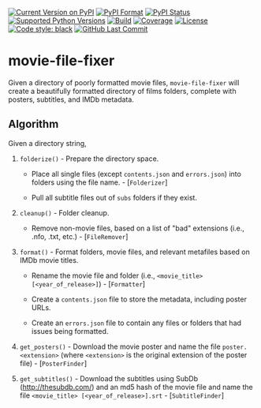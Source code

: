 [![Current Version on
PyPI](https://img.shields.io/pypi/v/movie-file-fixer?style=for-the-badge&logo=pypi&label=Version)](https://pypi.org/project/movie-file-fixer/)
[![PyPI Format](https://img.shields.io/pypi/format/movie-file-fixer?style=for-the-badge&logo=pypi&label=Format)](https://pypi.org/project/movie-file-fixer/)
[![PyPI Status](https://img.shields.io/pypi/status/movie-file-fixer?style=for-the-badge&logo=pypi&label=Status)](https://pypi.org/project/movie-file-fixer/)
[![Supported Python
Versions](https://img.shields.io/pypi/pyversions/movie-file-fixer?style=for-the-badge&logo=pypi)](https://pypi.org/project/movie-file-fixer/)
[![Build](https://img.shields.io/travis/com/blairg23/movie-file-fixer?style=for-the-badge&logo=travis)](https://travis-ci.com/blairg23/movie-file-fixer)
[![Coverage](https://img.shields.io/coveralls/github/blairg23/movie-file-fixer?style=for-the-badge&logo=coverage)](https://coveralls.io/github/blairg23/movie-file-fixer)
[![License](https://img.shields.io/pypi/l/movie-file-fixer?style=for-the-badge&logo=pypi)](https://github.com/blairg23/movie-file-fixer)
[![Code style:
black](https://img.shields.io/badge/code%20style-black-000000.svg?style=for-the-badge&logo=black)](https://github.com/psf/black)
[![GitHub Last Commit](https://img.shields.io/github/last-commit/blairg23/movie-file-fixer?style=for-the-badge&logo=github)](https://github.com/blairg23/movie-file-fixer/commits/)

# movie-file-fixer

Given a directory of poorly formatted movie files, `movie-file-fixer` will create a beautifully formatted directory of films folders, complete with posters, subtitles, and IMDb metadata.

## Algorithm
Given a directory string,
1. `folderize()` - Prepare the directory space.
    
    - Place all single files (except `contents.json` and `errors.json`) into folders using the file name. - [`Folderizer`]
    
    - Pull all subtitle files out of `subs` folders if they exist.
2. `cleanup()` - Folder cleanup.
    
    - Remove non-movie files, based on a list of "bad" extensions (i.e., .nfo, .txt, etc.) - [`FileRemover`]
3. `format()` - Format folders, movie files, and relevant metafiles based on IMDb movie titles.
    
    - Rename the movie file and folder (i.e., `<movie_title> [<year_of_release>]`) - [`Formatter`]
    
    - Create a `contents.json` file to store the metadata, including poster URLs.
    
    - Create an `errors.json` file to contain any files or folders that had issues being formatted.
4. `get_posters()` - Download the movie poster and name the file `poster.<extension>` (where `<extension>` is the original extension of the poster file) - [`PosterFinder`]
5. `get_subtitles()` - Download the subtitles using SubDb (http://thesubdb.com/) and an md5 hash of the movie file and name the file `<movie_title> [<year_of_release>].srt` - [`SubtitleFinder`]

